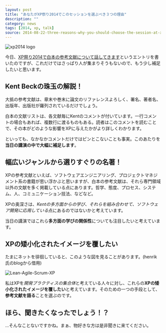 ```yaml
---
layout: post
title: "あなたがXP祭り2014でこのセッションを選ぶべき３つの理由"
description: ""
category: news
tags: [2014, xp, talk]
source: 2014-08-22-three-reasons-why-you-should-choose-the-session-at-xpfestival-2014.md
---
```

![xp2014 logo](http://xpjug.com/wp-content/uploads/2014/01/xp2014_top_02.png "xp2014 logo")

今日、[XP祭り2014で白本の参考文献について話してきます](http://giantech.jp/2014/08/22/i-am-going-to-talk-on-xpfestival-2014/)というエントリを書いたのですが、これだけではさっぱり人が集まりそうもないので、もう少し補足したいと思います。

## Kent Beckの珠玉の解説！
大抵の参考文献は、章末や巻末に論文のリファレンスよろしく、署名、著者名、出版年、出版社が羅列されているだけでしょう。

白本の文献リストは、各文献毎にKentのコメントが付いています。一行コメントの場合もあれば、複数行に渡るものもある。読者はこのコメントを読むことで、その本がどのような影響をXPに与えたかがより詳しくわかります。

といっても、なかなかコメントだけではピンとこないことも事実。このあたりを**当日の講演の中で大幅に補足します**。

## 幅広いジャンルから選りすぐりの名著！
XPの参考文献といえば、ソフトウェアエンジニアリング、プロジェクトマネジメント系の書籍が思い浮かぶと思いますが、白本の参考文献は、それら専門領域以外の文献を多く掲載している点にあります。哲学、態度、プロセス、システム、人、コミュニケーション技法、などなど。

XPの奥深さは、*Kentの多方面からの学び、それらを組み合わせて、ソフトウェア開発に応用している*点にあるのではないかと考えています。

当日の講演ではこれら**多方面の学びの関係性**についても注目したいと考えています。

## XPの矮小化されたイメージを覆したい
たまにネットを徘徊していると、このような図を見ることがあります。(henrik氏のblogから借用) 

![](http://blog.crisp.se/henrikkniberg/images/Lean-Agile-Scrum-XP.gif "Lean-Agile-Scrum-XP")

私はXPを*開発プラクティスの集合体*と考えている人々に対し、これらの**XPの矮小化されたイメージを覆したい**と考えています。そのための一つの手段として、**参考文献を語る**ことを選ぶのです。

## ほら、聞きたくなったでしょう！？

...そんなことないですかね。まぁ、物好きな方は是非聞きに来てください。


